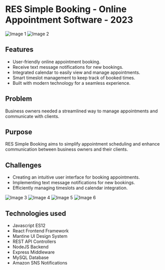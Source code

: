 # RES Simple Booking - Online Appointment Software - 2023

![Image 1](https://msmtech.ca/wp-content/uploads/2023/04/1.png) ![Image 2](https://msmtech.ca/wp-content/uploads/2023/04/2.png)

## Features

- User-friendly online appointment booking.
- Receive text message notifications for new bookings.
- Integrated calendar to easily view and manage appointments.
- Smart timeslot management to keep track of booked times.
- Built with modern technology for a seamless experience.

## Problem

Business owners needed a streamlined way to manage appointments and communicate with clients.

## Purpose

RES Simple Booking aims to simplify appointment scheduling and enhance communication between business owners and their clients.

## Challenges

- Creating an intuitive user interface for booking appointments.
- Implementing text message notifications for new bookings.
- Efficiently managing timeslots and calendar integration.

![Image 3](https://msmtech.ca/wp-content/uploads/2023/04/3.png) ![Image 4](https://msmtech.ca/wp-content/uploads/2023/04/4.png)
![Image 5](https://msmtech.ca/wp-content/uploads/2023/04/5.png) ![Image 6](https://msmtech.ca/wp-content/uploads/2023/04/6.png)

## Technologies used

- Javascript ES12
- React Frontend Framework
- Mantine UI Design System
- REST API Controllers
- NodeJS Backend
- Express Middleware
- MySQL Database
- Amazon SNS Notifications
